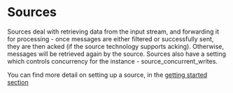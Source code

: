 # Sources

Sources deal with retrieving data from the input stream, and forwarding it for processing - once messages are either filtered or successfully sent, they are then acked (if the source technology supports acking). Otherwise, messages will be retrieved again by the source. Sources also have a setting which controls concurrency for the instance - source_concurrent_writes.

You can find more detail on setting up a source, in the [getting started section](../getting_started/sources/)